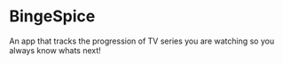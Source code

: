 # BingeSpice
An app that tracks the progression of TV series you are watching so you always know whats next!
